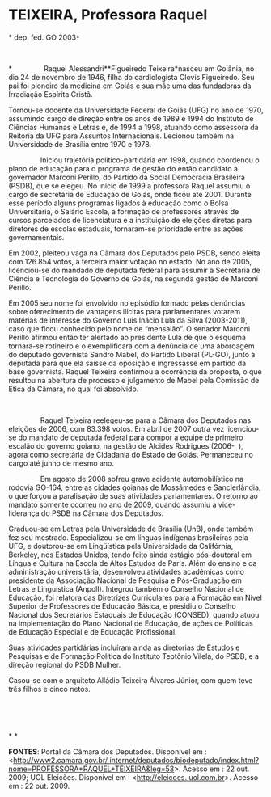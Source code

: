 TEIXEIRA, Professora Raquel
===========================

\* dep. fed. GO 2003-

 

*                Raquel Alessandri**Figueiredo Teixeira*nasceu em
Goiânia, no dia 24 de novembro de 1946, filha do cardiologista Clovis
Figueiredo. Seu pai foi pioneiro da medicina em Goiás e sua mãe uma das
fundadoras da Irradiação Espírita Cristã.

Tornou-se docente da Universidade Federal de Goiás (UFG) no ano de 1970,
assumindo cargo de direção entre os anos de 1989 e 1994 do Instituto de
Ciências Humanas e Letras e, de 1994 a 1998, atuando como assessora da
Reitoria da UFG para Assuntos Internacionais. Lecionou também na
Universidade de Brasília entre 1970 e 1978.

                Iniciou trajetória político-partidária em 1998, quando
coordenou o plano de educação para o programa de gestão do então
candidato a governador Marconi Perillo, do Partido da Social Democracia
Brasileira (PSDB), que se elegeu. No início de 1999 a professora Raquel
assumiu o cargo de secretária de Educação de Goiás, onde ficou até 2001.
Durante esse período alguns programas ligados à educação como o Bolsa
Universitária, o Salário Escola, a formação de professores através de
cursos parcelados de licenciatura e a instituição de eleições diretas
para diretores de escolas estaduais, tornaram-se prioridade entre as
ações governamentais.

Em 2002, pleiteou vaga na Câmara dos Deputados pelo PSDB, sendo eleita
com 126.854 votos, a terceira maior votação no estado. No ano de 2005,
licenciou-se do mandado de deputada federal para assumir a Secretaria de
Ciência e Tecnologia do Governo de Goiás, na segunda gestão de Marconi
Perillo.

Em 2005 seu nome foi envolvido no episódio formado pelas denúncias sobre
oferecimento de vantagens ilícitas para parlamentares votarem matérias
de interesse do Governo Luis Inácio Lula da Silva (2003-2011), caso que
ficou conhecido pelo nome de “mensalão”. O senador Marconi Perillo
afirmou então ter alertado ao presidente Lula de que o esquema
tornara-se rotineiro e o exemplificara com a denúncia de uma abordagem
do deputado governista Sandro Mabel, do Partido Liberal (PL-GO), junto à
deputada para que ela saísse da oposição e ingressasse em partido da
base governista. Raquel Teixeira confirmou a ocorrência da proposta, o
que resultou na abertura de processo e julgamento de Mabel pela Comissão
de Ética da Câmara, no qual foi absolvido.

 

                Raquel Teixeira reelegeu-se para a Câmara dos Deputados
nas eleições de 2006, com 83.398 votos. Em abril de 2007 outra vez
licenciou-se do mandato de deputada federal para compor a equipe de
primeiro escalão do governo goiano, na gestão de Alcides Rodrigues
(2006-  ), agora como secretária de Cidadania do Estado de Goiás.
Permaneceu no cargo até junho de mesmo ano.

                Em agosto de 2008 sofreu grave acidente automobilístico
na rodovia GO-164, entre as cidades goianas de Mossâmedes e
Sanclerlândia, o que forçou a paralisação de suas atividades
parlamentares. O retorno ao mandato somente ocorreu no ano de 2009,
quando assumiu a vice-liderança do PSDB na Câmara dos Deputados.

Graduou-se em Letras pela Universidade de Brasília (UnB), onde também
fez seu mestrado. Especializou-se em línguas indígenas brasileiras pela
UFG, e doutorou-se em Lingüística pela Universidade da Califórnia,
Berkeley, nos Estados Unidos, tendo feito ainda estágio pós-doutoral em
Língua e Cultura na Escola de Altos Estudos de Paris. Além do ensino e
da administração universitária, desenvolveu atividades acadêmicas como
presidente da Associação Nacional de Pesquisa e Pós-Graduação em Letras
e Linguística (Anpoll). Integrou também o Conselho Nacional de Educação,
foi relatora das Diretrizes Curriculares para a Formação em Nível
Superior de Professores de Educação Básica, e presidiu o Conselho
Nacional dos Secretários Estaduais de Educação (CONSED), quando atuou na
implementação do Plano Nacional de Educação, de ações de Políticas de
Educação Especial e de Educação Profissional.

Suas atividades partidárias incluíram ainda as diretorias de Estudos e
Pesquisas e de Formação Política do Instituto Teotônio Vilela, do PSDB,
e a direção regional do PSDB Mulher.

Casou-se com o arquiteto Alládio Teixeira Álvares Júnior, com quem teve
três filhos e cinco netos.

 

               

* *

**FONTES**: Portal da Câmara dos Deputados. Disponível em :
\<[http://www2.camara.gov.br/
internet/deputados/biodeputado/index.html?nome=PROFESSORA+RAQUEL+TEIXEIRA&leg=53](http://www2.camara.gov.br/%20internet/deputados/biodeputado/index.html?nome=PROFESSORA+RAQUEL+TEIXEIRA&leg=53)\>.
Acesso em : 22 out. 2009; UOL Eleições. Disponível em :
\<[http://eleicoes. uol.com.br](http://eleicoes.%20uol.com.br/)\>.
Acesso em : 22 out. 2009.

 
